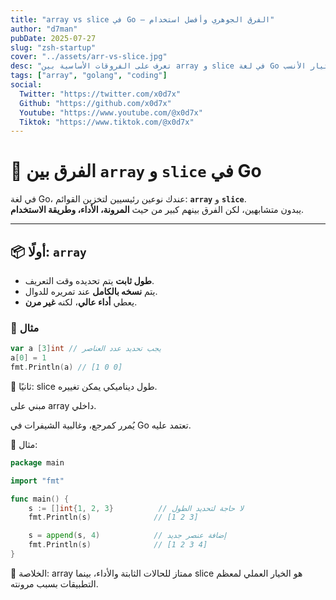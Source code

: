 ```yaml
---
title: "array vs slice في Go — الفرق الجوهري وأفضل استخدام"
author: "d7man"
pubDate: 2025-07-27
slug: "zsh-startup"
cover: "../assets/arr-vs-slice.jpg"
desc: "تعرف على الفروقات الأساسية بين array و slice في لغة Go من حيث الأداء، المرونة، وطريقة الاستخدام، مع أمثلة توضيحية ونصائح عملية لاختيار الأنسب."
tags: ["array", "golang", "coding"]
social:
  Twitter: "https://twitter.com/x0d7x"
  Github: "https://github.com/x0d7x"
  Youtube: "https://www.youtube.com/@x0d7x"
  Tiktok: "https://www.tiktok.com/@x0d7x"
---
```


# 🧩 الفرق بين `array` و `slice` في Go

في لغة Go، عندك نوعين رئيسيين لتخزين القوائم: **`array`** و **`slice`**.  
يبدون متشابهين، لكن الفرق بينهم كبير من حيث **المرونة، الأداء، وطريقة الاستخدام**.

---

## 📦 أولًا: `array`

- **طول ثابت** يتم تحديده وقت التعريف.
- يتم **نسخه بالكامل** عند تمريره للدوال.
- يعطي **أداء عالي**، لكنه **غير مرن**.

### 🔸 مثال

```go
var a [3]int // يجب تحديد عدد العناصر
a[0] = 1
fmt.Println(a) // [1 0 0]
```

🌊 ثانيًا: slice
طول ديناميكي يمكن تغييره.

مبني على array داخلي.

يُمرر كمرجع، وغالبية الشيفرات في Go تعتمد عليه.

🔹 مثال:

```go
package main

import "fmt"

func main() {
    s := []int{1, 2, 3}          // لا حاجة لتحديد الطول
    fmt.Println(s)              // [1 2 3]

    s = append(s, 4)            // إضافة عنصر جديد
    fmt.Println(s)              // [1 2 3 4]
}
```

🎯 الخلاصة:
array ممتاز للحالات الثابتة والأداء، بينما slice هو الخيار العملي لمعظم التطبيقات بسبب مرونته.
